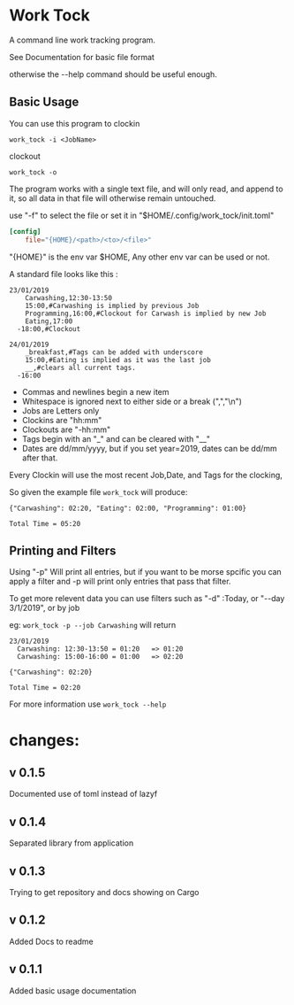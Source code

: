 Work Tock
==========

A command line work tracking program.

See Documentation for basic file format

otherwise the --help command should be useful enough.

Basic Usage
----------

You can use this program to clockin

    work_tock -i <JobName>

clockout

    work_tock -o


The program works with a single text file, and will only read, and append to it, so all data in that file will otherwise remain untouched.

use "-f" to select the file or set it in "$HOME/.config/work\_tock/init.toml"

```toml
[config]
    file="{HOME}/<path>/<to>/<file>"
```

"{HOME}" is the env var $HOME, Any other env var can be used or not.

A standard file looks like this :

```
23/01/2019
    Carwashing,12:30-13:50
    15:00,#Carwashing is implied by previous Job
    Programming,16:00,#Clockout for Carwash is implied by new Job
    Eating,17:00
  -18:00,#Clockout

24/01/2019
    _breakfast,#Tags can be added with underscore
    15:00,#Eating is implied as it was the last job
    __,#clears all current tags.
  -16:00
```

* Commas and newlines begin a new item
* Whitespace is ignored next to either side or a break (",","\n")
* Jobs are Letters only
* Clockins are "hh:mm"
* Clockouts are  "-hh:mm"
* Tags begin with an "\_" and can be cleared with "\_\_"
* Dates are dd/mm/yyyy, but if you set year=2019, dates can be dd/mm after that.

Every Clockin will use the most recent Job,Date, and Tags for the clocking, 

So given the example file ```work_tock``` will produce:

```
{"Carwashing": 02:20, "Eating": 02:00, "Programming": 01:00}

Total Time = 05:20
```

Printing and Filters
------------------

Using "-p" Will print all entries, but if you want to be morse spcific you can apply a filter and -p will print only entries that pass that filter.

To get more relevent data you can use filters such as "-d" :Today, or "--day 3/1/2019", or by job 

eg: ```work_tock -p --job Carwashing``` will return

```
23/01/2019
  Carwashing: 12:30-13:50 = 01:20   => 01:20
  Carwashing: 15:00-16:00 = 01:00   => 02:20

{"Carwashing": 02:20}

Total Time = 02:20
```

For more information use ```work_tock --help```





changes:
=========
v 0.1.5
-----------

Documented use of toml instead of lazyf

v 0.1.4
--------
Separated library from application

v 0.1.3
-------
Trying to get repository and docs showing on Cargo

v 0.1.2
--------
Added Docs to readme


v 0.1.1
--------

Added basic usage documentation


